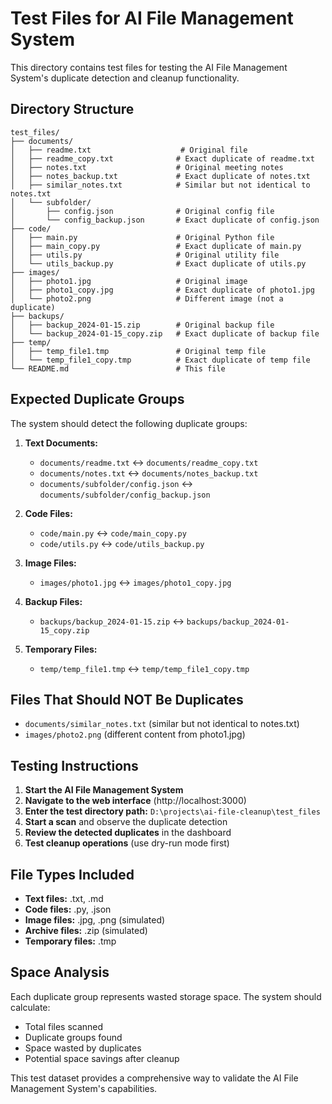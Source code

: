 # Test Files for AI File Management System

This directory contains test files for testing the AI File Management System's duplicate detection and cleanup functionality.

## Directory Structure

```
test_files/
├── documents/
│   ├── readme.txt                    # Original file
│   ├── readme_copy.txt              # Exact duplicate of readme.txt
│   ├── notes.txt                    # Original meeting notes
│   ├── notes_backup.txt             # Exact duplicate of notes.txt
│   ├── similar_notes.txt            # Similar but not identical to notes.txt
│   └── subfolder/
│       ├── config.json              # Original config file
│       └── config_backup.json       # Exact duplicate of config.json
├── code/
│   ├── main.py                      # Original Python file
│   ├── main_copy.py                 # Exact duplicate of main.py
│   ├── utils.py                     # Original utility file
│   └── utils_backup.py              # Exact duplicate of utils.py
├── images/
│   ├── photo1.jpg                   # Original image
│   ├── photo1_copy.jpg              # Exact duplicate of photo1.jpg
│   └── photo2.png                   # Different image (not a duplicate)
├── backups/
│   ├── backup_2024-01-15.zip        # Original backup file
│   └── backup_2024-01-15_copy.zip   # Exact duplicate of backup file
├── temp/
│   ├── temp_file1.tmp               # Original temp file
│   └── temp_file1_copy.tmp          # Exact duplicate of temp file
└── README.md                        # This file
```

## Expected Duplicate Groups

The system should detect the following duplicate groups:

1. **Text Documents:**
   - `documents/readme.txt` ↔ `documents/readme_copy.txt`
   - `documents/notes.txt` ↔ `documents/notes_backup.txt`
   - `documents/subfolder/config.json` ↔ `documents/subfolder/config_backup.json`

2. **Code Files:**
   - `code/main.py` ↔ `code/main_copy.py`
   - `code/utils.py` ↔ `code/utils_backup.py`

3. **Image Files:**
   - `images/photo1.jpg` ↔ `images/photo1_copy.jpg`

4. **Backup Files:**
   - `backups/backup_2024-01-15.zip` ↔ `backups/backup_2024-01-15_copy.zip`

5. **Temporary Files:**
   - `temp/temp_file1.tmp` ↔ `temp/temp_file1_copy.tmp`

## Files That Should NOT Be Duplicates

- `documents/similar_notes.txt` (similar but not identical to notes.txt)
- `images/photo2.png` (different content from photo1.jpg)

## Testing Instructions

1. **Start the AI File Management System**
2. **Navigate to the web interface** (http://localhost:3000)
3. **Enter the test directory path:** `D:\projects\ai-file-cleanup\test_files`
4. **Start a scan** and observe the duplicate detection
5. **Review the detected duplicates** in the dashboard
6. **Test cleanup operations** (use dry-run mode first)

## File Types Included

- **Text files:** .txt, .md
- **Code files:** .py, .json
- **Image files:** .jpg, .png (simulated)
- **Archive files:** .zip (simulated)
- **Temporary files:** .tmp

## Space Analysis

Each duplicate group represents wasted storage space. The system should calculate:
- Total files scanned
- Duplicate groups found
- Space wasted by duplicates
- Potential space savings after cleanup

This test dataset provides a comprehensive way to validate the AI File Management System's capabilities.
